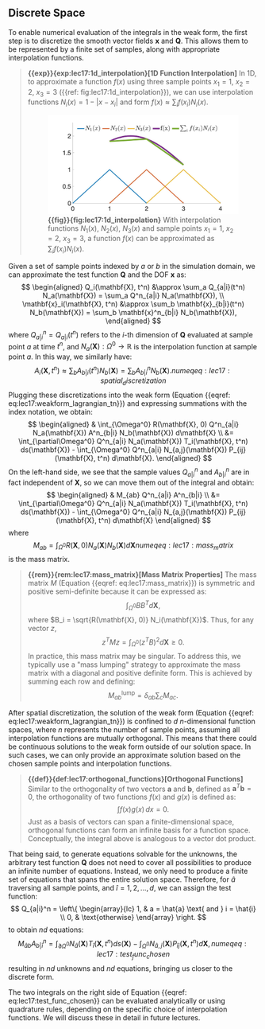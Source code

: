 ## Discrete Space

To enable numerical evaluation of the integrals in the weak form, the first step is to discretize the smooth vector fields $\mathbf{x}$ and $\mathbf{Q}$. This allows them to be represented by a finite set of samples, along with appropriate interpolation functions.

> **{{exp}}{exp:lec17:1d_interpolation}[1D Function Interpolation]**
> In 1D, to approximate a function $f(x)$ using three sample points $x_1 = 1$, $x_2 = 2$, $x_3 = 3$ ({{ref: fig:lec17:1d_interpolation}}), we can use interpolation functions $N_i(x) = 1 - |x - x_i|$ and form $f(x) \approx \sum_i f(x_i) N_i(x)$. <figure>
    <center>
    <img src="img/lec17/shapeFun1D.jpg" width="550">
    </center>
    <figcaption><b>{{fig}}{fig:lec17:1d_interpolation}</b> With interpolation functions $N_1(x)$, $N_2(x)$, $N_3(x)$ and sample points $x_1 = 1$, $x_2 = 2$, $x_3 = 3$, a function $f(x)$ can be approximated as $\sum_i f(x_i) N_i(x)$. </figcaption>
</figure>

Given a set of sample points indexed by $a$ or $b$ in the simulation domain, we can approximate the test function $\mathbf{Q}$ and the DOF $\mathbf{x}$ as:
$$
\begin{aligned}
Q_i(\mathbf{X}, t^n) &\approx \sum_a Q_{a|i}(t^n) N_a(\mathbf{X}) = \sum_a Q^n_{a|i} N_a(\mathbf{X}), \\
\mathbf{x}_i(\mathbf{X}, t^n) &\approx \sum_b \mathbf{x}_{b|i}(t^n) N_b(\mathbf{X}) = \sum_b \mathbf{x}^n_{b|i} N_b(\mathbf{X}),
\end{aligned}
$$
where $Q^n_{a|i} = Q_{a|i}(t^n)$ refers to the $i$-th dimension of $\mathbf{Q}$ evaluated at sample point $a$ at time $t^n$, and $N_a(\mathbf{X}): \Omega^0 \rightarrow \mathbb{R}$ is the interpolation function at sample point $a$. In this way, we similarly have:
$$
A_i(\mathbf{X}, t^n) \approx \sum_b A_{b|i}(t^n) N_b(\mathbf{X}) = \sum_b A^n_{b|i} N_b(\mathbf{X}).
{{numeq}}{eq:lec17:spatial_discretization}
$$
Plugging these discretizations into the weak form (Equation {{eqref: eq:lec17:weakform_lagrangian_tn}}) and expressing summations with the index notation, we obtain:
$$
\begin{aligned}
& \int_{\Omega^0} R(\mathbf{X}, 0) Q^n_{a|i} N_a(\mathbf{X}) A^n_{b|i} N_b(\mathbf{X}) d\mathbf{X} \\
&= \int_{\partial\Omega^0} Q^n_{a|i} N_a(\mathbf{X}) T_i(\mathbf{X}, t^n) ds(\mathbf{X}) - \int_{\Omega^0} Q^n_{a|i} N_{a,j}(\mathbf{X}) P_{ij}(\mathbf{X}, t^n) d\mathbf{X}.
\end{aligned}
$$
On the left-hand side, we see that the sample values $Q^n_{a|i}$ and $A^n_{b|i}$ are in fact independent of $\mathbf{X}$, so we can move them out of the integral and obtain:
$$
\begin{aligned}
& M_{ab} Q^n_{a|i} A^n_{b|i} \\
&= \int_{\partial\Omega^0} Q^n_{a|i} N_a(\mathbf{X}) T_i(\mathbf{X}, t^n) ds(\mathbf{X}) - \int_{\Omega^0} Q^n_{a|i} N_{a,j}(\mathbf{X}) P_{ij}(\mathbf{X}, t^n) d\mathbf{X}
\end{aligned}
$$
where
$$
M_{ab} = \int_{\Omega^0} R(\mathbf{X}, 0) N_a(\mathbf{X}) N_b(\mathbf{X}) d\mathbf{X}
{{numeq}}{eq:lec17:mass_matrix}
$$
is the mass matrix.

> **{{rem}}{rem:lec17:mass_matrix}[Mass Matrix Properties]**
> The mass matrix $M$ (Equation {{eqref: eq:lec17:mass_matrix}}) is symmetric and positive semi-definite because it can be expressed as:
$$
\int_{\Omega^0} BB^T d\mathbf{X},
$$
> where $B_i = \sqrt{R(\mathbf{X}, 0)} N_i(\mathbf{X})$. Thus, for any vector $z$, 
$$
z^T M z = \int_{\Omega^0} (z^T B)^2 d\mathbf{X} \geq 0.
$$
> In practice, this mass matrix may be singular. To address this, we typically use a "mass lumping" strategy to approximate the mass matrix with a diagonal and positive definite form. This is achieved by summing each row and defining:
$$
M^{\text{lump}}_{ab} = \delta_{ab} \sum_c M_{ac}.
$$

After spatial discretization, the solution of the weak form (Equation {{eqref: eq:lec17:weakform_lagrangian_tn}}) is confined to $d$ $n$-dimensional function spaces, where $n$ represents the number of sample points, assuming all interpolation functions are mutually orthogonal. This means that there could be continuous solutions to the weak form outside of our solution space. In such cases, we can only provide an approximate solution based on the chosen sample points and interpolation functions.

> **{{def}}{def:lec17:orthogonal_functions}[Orthogonal Functions]**
> Similar to the orthogonality of two vectors $\mathbf{a}$ and $\mathbf{b}$, defined as $\mathbf{a}^T \mathbf{b} = 0$, the orthogonality of two functions $f(x)$ and $g(x)$ is defined as:
$$
\int f(x) g(x) \, dx = 0.
$$
> Just as a basis of vectors can span a finite-dimensional space, orthogonal functions can form an infinite basis for a function space. Conceptually, the integral above is analogous to a vector dot product.

That being said, to generate equations solvable for the unknowns, the arbitrary test function $\mathbf{Q}$ does not need to cover all possibilities to produce an infinite number of equations. Instead, we only need to produce a finite set of equations that spans the entire solution space. Therefore, for $\hat{a}$ traversing all sample points, and $\hat{i} = 1, 2, \ldots, d$, we can assign the test function:
$$
Q_{a|i}^n = \left\{
    \begin{array}{lc}
        1, & a = \hat{a} \text{ and } i = \hat{i} \\
        0, & \text{otherwise}
    \end{array}
\right.
$$
to obtain $nd$ equations:
$$
M_{\hat{a}b} A^n_{b|\hat{i}} = \int_{\partial \Omega^0} N_{\hat{a}}(\mathbf{X}) T_{\hat{i}}(\mathbf{X}, t^n) ds(\mathbf{X}) - \int_{\Omega^0} N_{\hat{a},j}(\mathbf{X}) P_{\hat{i}j}(\mathbf{X}, t^n) d\mathbf{X},
{{numeq}}{eq:lec17:test_func_chosen}
$$
resulting in $nd$ unknowns and $nd$ equations, bringing us closer to the discrete form. 

The two integrals on the right side of Equation {{eqref: eq:lec17:test_func_chosen}} can be evaluated analytically or using quadrature rules, depending on the specific choice of interpolation functions. We will discuss these in detail in future lectures.
